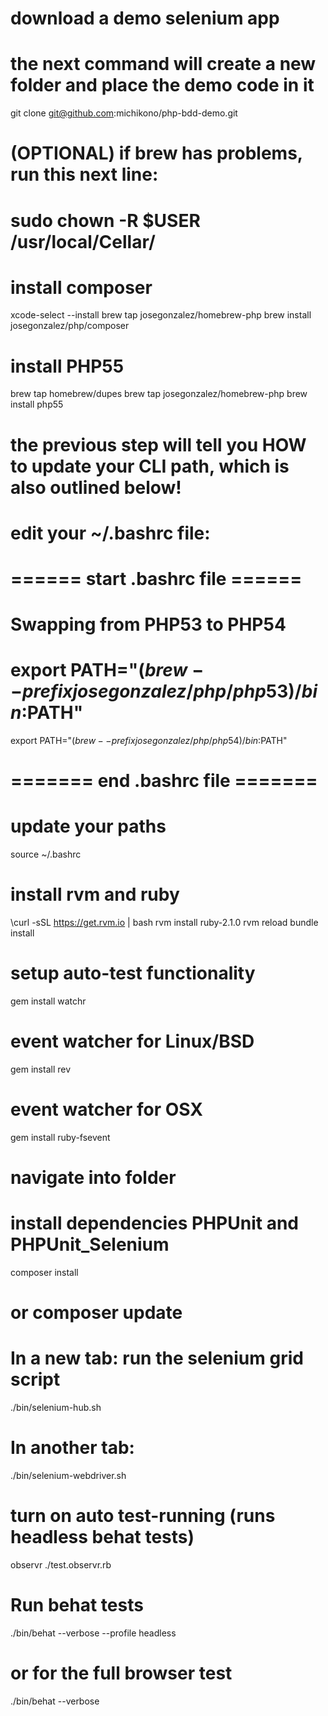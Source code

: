 # download a demo selenium app
# the next command will create a new folder and place the demo code in it
git clone git@github.com:michikono/php-bdd-demo.git

# (OPTIONAL) if brew has problems, run this next line:
# sudo chown -R $USER /usr/local/Cellar/

# install composer
xcode-select --install
brew tap josegonzalez/homebrew-php
brew install josegonzalez/php/composer

# install PHP55
brew tap homebrew/dupes
brew tap josegonzalez/homebrew-php
brew install php55

# the previous step will tell you HOW to update your CLI path, which is also outlined below!
#
# edit your ~/.bashrc file:
# ====== start .bashrc file ======
# Swapping from PHP53 to PHP54
# export PATH="$(brew --prefix josegonzalez/php/php53)/bin:$PATH"
export PATH="$(brew --prefix josegonzalez/php/php54)/bin:$PATH"
# ======= end .bashrc file =======

# update your paths
source ~/.bashrc 

# install rvm and ruby
\curl -sSL https://get.rvm.io | bash
rvm install ruby-2.1.0
rvm reload
bundle install

# setup auto-test functionality
gem install watchr
# event watcher for Linux/BSD
gem install rev
# event watcher for OSX
gem install ruby-fsevent

# navigate into folder
# install dependencies PHPUnit and PHPUnit_Selenium
composer install
# or composer update

# In a new tab: run the selenium grid script
./bin/selenium-hub.sh

# In another tab:
./bin/selenium-webdriver.sh

# turn on auto test-running (runs headless behat tests)
observr ./test.observr.rb

# Run behat tests
./bin/behat --verbose --profile headless
# or for the full browser test
./bin/behat --verbose

